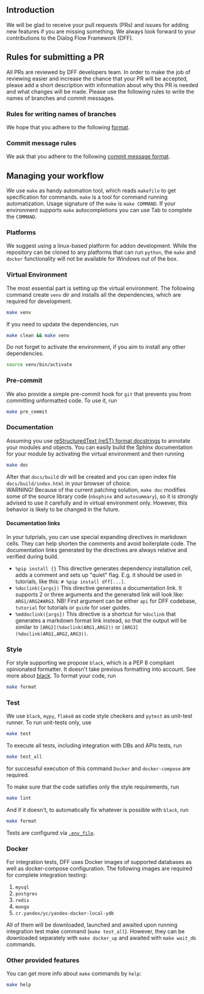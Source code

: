 ## Introduction
We will be glad to receive your pull requests (PRs) and issues for adding new features if you are missing something.
We always look forward to your contributions to the Dialog Flow Framework (DFF). 

## Rules for submitting a PR

All PRs are reviewed by DFF developers team.
In order to make the job of reviewing easier and increase the chance that your PR will be accepted,
please add a short description with information about why this PR is needed and what changes will be made.
Please use the following rules to write the names of branches and commit messages.

### Rules for writing names of branches

We hope that you adhere to the following
[format](https://gist.github.com/seunggabi/87f8c722d35cd07deb3f649d45a31082).

### Commit message rules

We ask that you adhere to the following
[commit message format](https://gist.github.com/joshbuchea/6f47e86d2510bce28f8e7f42ae84c716).

## Managing your workflow
We use `make` as handy automation tool, which reads `makefile` to get specification for commands.
`make` is a tool for command running automatization. Usage signature of the `make` is `make COMMAND`.
If your environment supports `make` autocompletions you can use Tab to complete the `COMMAND`.

### Platforms

We suggest using a linux-based platform for addon development.
While the repository can be cloned to any platforms that can run `python`,
the `make` and `docker` functionality will not be available for Windows out of the box.

### Virtual Environment
The most essential part is setting up the virtual environment.
The following command create `venv` dir and installs all the dependencies, which are required for development.
```bash
make venv
```

If you need to update the dependencies, run
```bash
make clean && make venv
```

Do not forget to activate the environment, if you aim to install any other dependencies.
```bash
source venv/bin/activate
```

### Pre-commit
We also provide a simple pre-commit hook for `git` that prevents you from committing unformatted code. To use it, run
```bash
make pre_commit
```

### Documentation
Assuming you use [reStructuredText (reST) format docstrings](https://sphinx-rtd-tutorial.readthedocs.io/en/latest/docstrings.html)
to annotate your modules and objects. You can easily build the Sphinx documentation for your module 
by activating the virtual environment and then running

```bash
make doc
```

After that `docs/build` dir will be created and you can open index file `docs/build/index.html` in your browser of choice.  
WARNING! Because of the current patching solution, `make doc` modifies some of the source library code (`nbsphinx` and `autosummary`),
so it is strongly advised to use it carefully and in virtual environment only.
However, this behavior is likely to be changed in the future.

#### Documentation links

In your tutprials, you can use special expanding directives in markdown cells.
They can help shorten the comments and avoid boilerplate code.
The documentation links generated by the directives are always relative and verified during build.

- `%pip install {}`
  This directive generates dependency installation cell, adds a comment and sets up "quiet" flag.
  E.g. it should be used in tutorials, like this: `# %pip install dff[...]`.
- `%doclink({args})`
  This directive generates a documentation link. It supports 2 or three arguments and the generated link will look like: `ARG1/ARG2#ARG3`.
  NB! First argument can be either `api` for DFF codebase, `tutorial` for tutorials or `guide` for user guides.
- `%mddoclink({args})`
  This directive is a shortcut for `%doclink` that generates a markdown format link instead, so that the output will be similar to `[ARG2](%doclink(ARG1,ARG2))` or `[ARG3](%doclink(ARG1,ARG2,ARG3))`.

### Style
For style supporting we propose `black`, which is a PEP 8 compliant opinionated formatter.
It doesn't take previous formatting into account. See more about [black](https://github.com/psf/black). 
To format your code, run

```bash
make format
```

### Test
We use `black`, `mypy`, `flake8` as code style checkers and `pytest` as unit-test runner.
To run unit-tests only, use
```bash
make test
```
To execute all tests, including integration with DBs and APIs tests, run
```bash
make test_all
```
for successful execution of this command `Docker` and `docker-compose` are required.

To make sure that the code satisfies only the style requirements, run
```bash
make lint
```
And if it doesn't, to automatically fix whatever is possible with `black`, run
```bash
make format
```

Tests are configured via [`.env_file`](.env_file).

### Docker
For integration tests, DFF uses Docker images of supported databases as well as docker-compose configuration.
The following images are required for complete integration testing:
1. `mysql`
2. `postgres`
3. `redis`
4. `mongo`
5. `cr.yandex/yc/yandex-docker-local-ydb`

All of them will be downloaded, launched and awaited upon running integration test make command (`make test_all`).
However, they can be downloaded separately with `make docker_up` and awaited with `make wait_db` commands.

### Other provided features 
You can get more info about `make` commands by `help`:

```bash
make help
```
